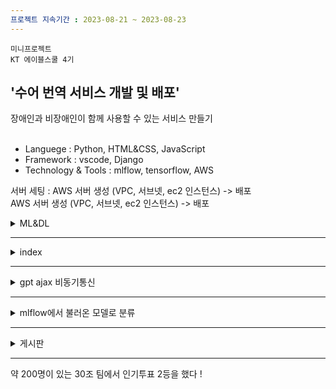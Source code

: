 ```yaml
---
프로젝트 지속기간 : 2023-08-21 ~ 2023-08-23
---
```

`미니프로젝트`  
`KT 에이블스쿨 4기`<br>
<h2>'수어 번역 서비스 개발 및 배포'</h2>
장애인과 비장애인이 함께 사용할 수 있는 서비스 만들기
</div><br><br>


- Languege : Python, HTML&CSS, JavaScript
- Framework : vscode, Django
- Technology & Tools : mlflow, tensorflow, AWS


서버 세팅 : AWS 서버 생성 (VPC, 서브넷, ec2 인스턴스) -> 배포<br>
AWS 서버 생성 (VPC, 서브넷, ec2 인스턴스) -> 배포



<details>
    <summary>ML&DL</summary>
  
<img src="https://github.com/6eom9eun/AIVLE_miniProject_7/assets/104510730/109ad392-9a51-4726-9f17-4d745abfb322" width="800" height="400"/>

</details>

---
<details>
    <summary>index</summary>
  
![KakaoTalk_20231207_171725968](https://github.com/6eom9eun/AIVLE_miniProject_7/assets/104510730/22785714-8827-4840-9858-59639897557f)

</details>

---

<details>
    <summary>gpt ajax 비동기통신</summary>
  
![KakaoTalk_20231207_171725968_01](https://github.com/6eom9eun/AIVLE_miniProject_7/assets/104510730/97d63f9b-ef1c-40c8-9b6b-7bc0a1e63d9b)

</details>

---

<details>
    <summary>mlflow에서 불러온 모델로 분류</summary>
  
![KakaoTalk_20231207_171725968_02](https://github.com/6eom9eun/AIVLE_miniProject_7/assets/104510730/b15ba10b-dcbf-4fba-a77b-647163de2e28)

</details>


---

<details>
    <summary>게시판</summary>
  
![KakaoTalk_20231207_171725968_03](https://github.com/6eom9eun/AIVLE_miniProject_7/assets/104510730/32d13fbd-2966-411d-b6ab-48c543b92bec)



</details>

--- 

약 200명이 있는 30조 팀에서 인기투표 2등을 했다 !



